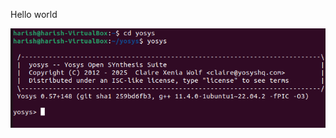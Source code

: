 Hello world

![some image](https://raw.githubusercontent.com/Harish7377/RISC-V_VSD_Concept-to-Silicon/refs/heads/main/Week%200/a.png)
